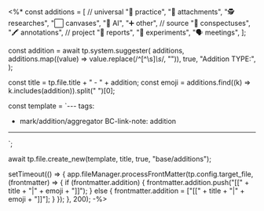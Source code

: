 <%*
const additions = [
   // universal
  "💪 practice",
  "📁 attachments",
  "🕵 researches",
  "⬜ canvases",
  "🤖 AI",
  "➕ other",
  // source
  "📓 conspectuses",
  "🖍 annotations",
  // project
  "🚨 reports",
  "🧪 experiments",
  "🗣️ meetings",
];

const addition = await tp.system.suggester(
  additions,
  additions.map((value) => value.replace(/^[^\s]*\s*/, "")),
  true,
  "Addition TYPE:",
);

const title = tp.file.title + " - " + addition;
const emoji = additions.find((k) => k.includes(addition)).split(" ")[0];

const template = `---
tags:
  - mark/addition/aggregator
BC-link-note: addition
---

`;

await tp.file.create_new(template, title, true, "base/additions");

setTimeout(() => {
  app.fileManager.processFrontMatter(tp.config.target_file, (frontmatter) => {
    if (frontmatter.addition) {
      frontmatter.addition.push("[[" + title + "|" + emoji + "]]");
    } else {
      frontmatter.addition = ["[[" + title + "|" + emoji + "]]"];
    }
  });
}, 200);
-%>